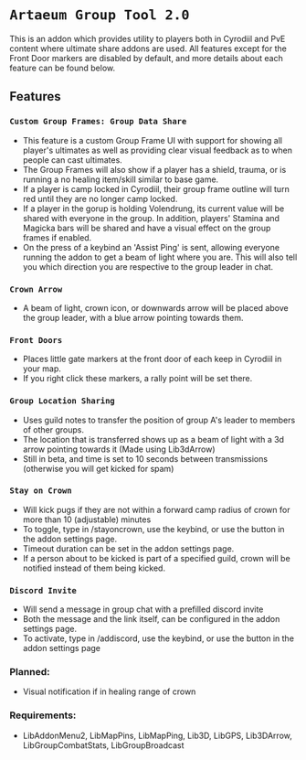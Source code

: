 # `Artaeum Group Tool 2.0`

This is an addon which provides utility to players both in Cyrodiil and PvE content where ultimate share addons are used. All features except for the Front Door markers are disabled by default, and more details about each feature can be found below.

## Features

### `Custom Group Frames: Group Data Share`
- This feature is a custom Group Frame UI with support for showing all player's ultimates as well as providing clear visual feedback as to when people can cast ultimates.
- The Group Frames will also show if a player has a shield, trauma, or is running a no healing item/skill similar to base game.
- If a player is camp locked in Cyrodiil, their group frame outline will turn red until they are no longer camp locked.
- If a player in the gorup is holding Volendrung, its current value will be shared with everyone in the group. In addition, players' Stamina and Magicka bars will be shared and have a visual effect on the group frames if enabled.
- On the press of a keybind an 'Assist Ping' is sent, allowing everyone running the addon to get a beam of light where you are. This will also tell you which direction you are respective to the group leader in chat.

### `Crown Arrow`
- A beam of light, crown icon, or downwards arrow will be placed above the group leader, with a blue arrow pointing towards them.

### `Front Doors`
- Places little gate markers at the front door of each keep in Cyrodiil in your map.
- If you right click these markers, a rally point will be set there.

### `Group Location Sharing`
- Uses guild notes to transfer the position of group A's leader to members of other groups.
- The location that is transferred shows up as a beam of light with a 3d arrow pointing towards it (Made using Lib3dArrow)
- Still in beta, and time is set to 10 seconds between transmissions (otherwise you will get kicked for spam)

### `Stay on Crown`
- Will kick pugs if they are not within a forward camp radius of crown for more than 10 (adjustable) minutes
- To toggle, type in /stayoncrown, use the keybind, or use the button in the addon settings page.
- Timeout duration can be set in the addon settings page.
- If a person about to be kicked is part of a specified guild, crown will be notified instead of them being kicked.

### `Discord Invite`
- Will send a message in group chat with a prefilled discord invite
- Both the message and the link itself, can be configured in the addon settings page.
- To activate, type in /addiscord, use the keybind, or use the button in the addon settings page

### Planned:
- Visual notification if in healing range of crown

### Requirements:
- LibAddonMenu2, LibMapPins, LibMapPing, Lib3D, LibGPS, Lib3DArrow, LibGroupCombatStats, LibGroupBroadcast